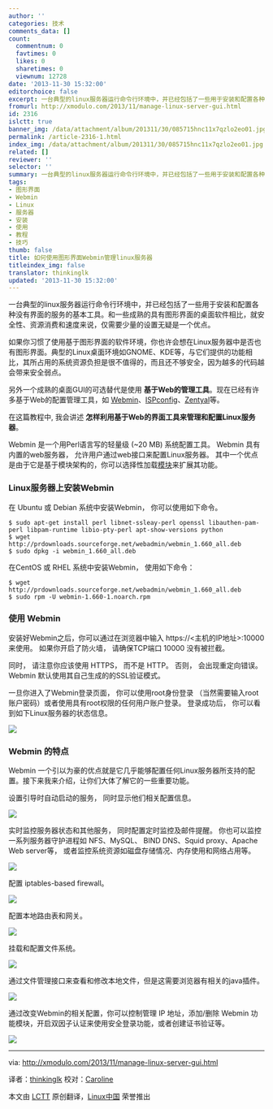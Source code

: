 ```yaml
---
author: ''
categories: 技术
comments_data: []
count:
  commentnum: 0
  favtimes: 0
  likes: 0
  sharetimes: 0
  viewnum: 12728
date: '2013-11-30 15:32:00'
editorchoice: false
excerpt: 一台典型的linux服务器运行命令行环境中，并已经包括了一些用于安装和配置各种没有界面的服务的基本工具。和一些成熟的具有图形界面的桌面软件相比，就安全性、资源消费和速度来说，仅需要少量的设置无疑是一个优点  ...
fromurl: http://xmodulo.com/2013/11/manage-linux-server-gui.html
id: 2316
islctt: true
banner_img: /data/attachment/album/201311/30/085715hnc11x7qzlo2eo01.jpg
permalink: /article-2316-1.html
index_img: /data/attachment/album/201311/30/085715hnc11x7qzlo2eo01.jpg.thumb.jpg
related: []
reviewer: ''
selector: ''
summary: 一台典型的linux服务器运行命令行环境中，并已经包括了一些用于安装和配置各种没有界面的服务的基本工具。和一些成熟的具有图形界面的桌面软件相比，就安全性、资源消费和速度来说，仅需要少量的设置无疑是一个优点  ...
tags:
- 图形界面
- Webmin
- Linux
- 服务器
- 安装
- 使用
- 教程
- 技巧
thumb: false
title: 如何使用图形界面Webmin管理linux服务器
titleindex_img: false
translator: thinkinglk
updated: '2013-11-30 15:32:00'
---
```


一台典型的linux服务器运行命令行环境中，并已经包括了一些用于安装和配置各种没有界面的服务的基本工具。和一些成熟的具有图形界面的桌面软件相比，就安全性、资源消费和速度来说，仅需要少量的设置无疑是一个优点。


如果你习惯了使用基于图形界面的软件环境，你也许会想在Linux服务器中是否也有图形界面。典型的Linux桌面环境如GNOME、KDE等，与它们提供的功能相比，其所占用的系统资源负担是很不值得的，而且还不够安全，因为越多的代码越会带来安全弱点。


另外一个成熟的桌面GUI的可选替代是使用 **基于Web的管理工具**。现在已经有许多基于Web的配置管理工具，如 [Webmin](http://www.webmin.com/)、[ISPconfig](http://www.ispconfig.org/)、[Zentyal](http://www.zentyal.org/)等。


在这篇教程中, 我会讲述 **怎样利用基于Web的界面工具来管理和配置Linux服务器**。


Webmin 是一个用Perl语言写的轻量级 (~20 MB) 系统配置工具。 Webmin 具有内置的web服务器， 允许用户通过web接口来配置Linux服务器。 其中一个优点是由于它是基于模块架构的，你可以选择性加载[模块](http://www.webmin.com/standard.html)来扩展其功能。


### Linux服务器上安装Webmin


在 Ubuntu 或 Debian 系统中安装Webmin， 你可以使用如下命令。



```
$ sudo apt-get install perl libnet-ssleay-perl openssl libauthen-pam-perl libpam-runtime libio-pty-perl apt-show-versions python
$ wget http://prdownloads.sourceforge.net/webadmin/webmin_1.660_all.deb
$ sudo dpkg -i webmin_1.660_all.deb 

```

在CentOS 或 RHEL 系统中安装Webmin， 使用如下命令：



```
$ wget http://prdownloads.sourceforge.net/webadmin/webmin_1.660_all.deb
$ sudo rpm -U webmin-1.660-1.noarch.rpm 

```

### 使用 Webmin


安装好Webmin之后，你可以通过在浏览器中输入 https://<主机的IP地址>:10000 来使用。 如果你开启了防火墙， 请确保TCP端口 10000 没有被拦截。


同时， 请注意你应该使用 HTTPS， 而不是 HTTP。 否则， 会出现重定向错误。 Webmin 默认使用其自己生成的的SSL验证模式。


一旦你进入了Webmin登录页面， 你可以使用root身份登录 （当然需要输入root账户密码）或者使用具有root权限的任何用户账户登录。 登录成功后， 你可以看到如下Linux服务器的状态信息。


[![](/data/attachment/album/201311/30/085715hnc11x7qzlo2eo01.jpg)](http://www.flickr.com/photos/xmodulo/10937800943/)


### Webmin 的特点


Webmin 一个引以为豪的优点就是它几乎能够配置任何Linux服务器所支持的配置。接下来我来介绍，让你们大体了解它的一些重要功能。


设置引导时自动启动的服务， 同时显示他们相关配置信息。


[![](/data/attachment/album/201311/30/085719iwz5z9fhl3gm5vjj.jpg)](http://www.flickr.com/photos/xmodulo/10937589506/)


实时监控服务器状态和其他服务， 同时配置定时监控及邮件提醒。 你也可以监控一系列服务器守护进程如 NFS、MySQL、 BIND DNS、Squid proxy、Apache Web server等， 或者监控系统资源如磁盘存储情况、内存使用和网络占用等。


[![](/data/attachment/album/201311/30/085721sndsxns2f7g5hd25.jpg)](http://www.flickr.com/photos/xmodulo/10937589676/)


配置 iptables-based firewall。


[![](/data/attachment/album/201311/30/085723ivn4nvd3en5cnzqs.jpg)](http://www.flickr.com/photos/xmodulo/10937801173/)


配置本地路由表和网关。


[![](/data/attachment/album/201311/30/085725rn3jzpp4cmzumct8.jpg)](http://www.flickr.com/photos/xmodulo/10937531925/)


挂载和配置文件系统。


[![](/data/attachment/album/201311/30/085727qer2zklaoko7fwyx.jpg)](http://www.flickr.com/photos/xmodulo/10937589556/)


通过文件管理接口来查看和修改本地文件，但是这需要浏览器有相关的java插件。


[![](/data/attachment/album/201311/30/0857305do9zpdnoddlnbd9.jpg)](http://www.flickr.com/photos/xmodulo/10937531975/)


通过改变Webmin的相关配置，你可以控制管理 IP 地址，添加/删除 Webmin 功能模块，开启双因子认证来使用安全登录功能，或者创建证书验证等。


[![](/data/attachment/album/201311/30/0857320o9e15zeuheip29v.jpg)](http://www.flickr.com/photos/xmodulo/10937532015/)




---


via: <http://xmodulo.com/2013/11/manage-linux-server-gui.html>


译者：[thinkinglk](https://github.com/thinkinglk) 校对：[Caroline](https://github.com/carolinewuyan)


本文由 [LCTT](https://github.com/LCTT/TranslateProject) 原创翻译，[Linux中国](http://linux.cn/) 荣誉推出